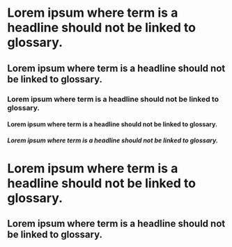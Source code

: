 # Lorem ipsum where term is a headline should not be linked to glossary.

## Lorem ipsum where term is a headline should not be linked to glossary.

### Lorem ipsum where term is a headline should not be linked to glossary.

#### Lorem ipsum where term is a headline should not be linked to glossary.

##### Lorem ipsum where term is a headline should not be linked to glossary.

# Lorem ipsum where term is a headline should not be linked to glossary.

## Lorem ipsum where term is a headline should not be linked to glossary.
